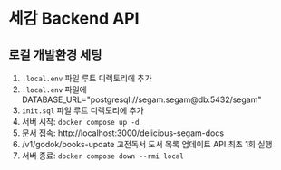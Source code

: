 # 세감 Backend API

## 로컬 개발환경 세팅

1. `.local.env` 파일 루트 디렉토리에 추가
2. `.local.env` 파일에 DATABASE_URL="postgresql://segam:segam@db:5432/segam"
3. `init.sql` 파일 루트 디렉토리에 추가
4. 서버 시작: `docker compose up -d`
5. 문서 접속: http://localhost:3000/delicious-segam-docs
6. /v1/godok/books-update 고전독서 도서 목록 업데이트 API 최초 1회 실행
7. 서버 종료: `docker compose down --rmi local`

